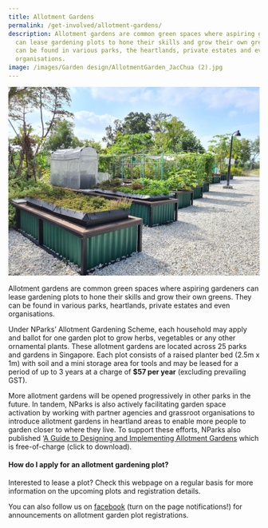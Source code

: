 ```yaml
---
title: Allotment Gardens
permalink: /get-involved/allotment-gardens/
description: Allotment gardens are common green spaces where aspiring gardeners
  can lease gardening plots to hone their skills and grow their own greens. They
  can be found in various parks, the heartlands, private estates and even
  organisations.
image: /images/Garden design/AllotmentGarden_JacChua (2).jpg
---
```

<img src="/images/Garden%20design/allotment%20garden%20at%20jurong%20lake%20gardens%20west.jpg">

<p>Allotment gardens are common green spaces where aspiring gardeners can lease gardening plots to hone their skills and grow their own greens. They can be found in various parks, heartlands, private estates and even organisations.</p>
<p>Under NParks’ Allotment Gardening Scheme, each household may apply and ballot for one garden plot to grow herbs, vegetables or any other ornamental plants. These allotment gardens are located across 25 parks and gardens in Singapore. Each plot consists of a raised planter bed (2.5m x 1m) with soil and a mini storage area for tools and may be leased for a period of up to 3 years at a charge of <b>$57 per year</b> (excluding prevailing GST). </p> 


<p>More allotment gardens will be opened progressively in other parks in the future. In tandem, NParks is also actively facilitating garden space activation by working with partner agencies and grassroot organisations to introduce allotment gardens in heartland areas to enable more people to garden closer to where they live. To support these efforts, NParks also published ‘<a href="https://go.gov.sg/guide-to-design-allotment-gardens">A Guide to Designing and Implementing Allotment Gardens</a> which is free-of-charge (click to download).</p>

<h4>How do I apply for an allotment gardening plot?</h4>
<p>Interested to lease a plot? Check this webpage on a regular basis for more information on the upcoming plots and registration details.</p> 

<p>You can also follow us on <a href="https://www.facebook.com/nparksbuzz">facebook</a> (turn on the page notifications!) for announcements on allotment garden plot registrations.</p>